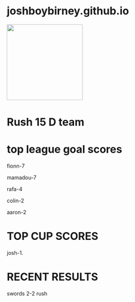 # joshboybirney.github.io                     

<img src="https://pbs.twimg.com/profile_images/3722346960/f4da4007e2a7b5fcf7e69d55e1f6b129_400x400.jpeg" width="203">
   

<h1>Rush 15 D team </h1>



<h1>top league goal scores </h1>
<p> fionn-7</p>
<p>  mamadou-7</p>
<p>  rafa-4<p/>
<p>  colin-2<p/>
<p>  aaron-2<p/>
</body>
</html>



   <h1> TOP CUP SCORES </h1>
  <p> josh-1. </p>
  
  
  
 <h1> RECENT RESULTS </h1>
 
 <p> swords 2-2 rush </p>
  
 






                                             


